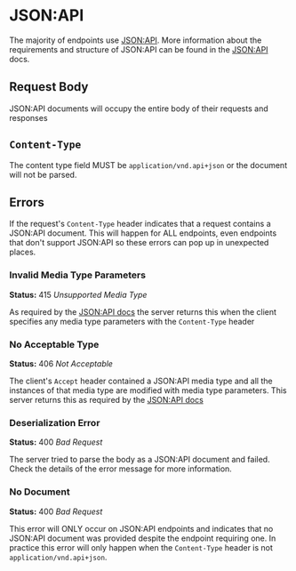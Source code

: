 # JSON:API
The majority of endpoints use [JSON:API](https://jsonapi.org/). More information 
about the requirements and structure of JSON:API can be found in the 
[JSON:API](https://jsonapi.org/format/) docs. 

## Request Body
JSON:API documents will occupy the entire body of their requests and responses

## `Content-Type`
The content type field MUST be `application/vnd.api+json` or the document will
not be parsed.

## Errors
If the request's `Content-Type` header indicates that a request contains a JSON:API
document. This will happen for ALL endpoints, even endpoints that don't support 
JSON:API so these errors can pop up in unexpected places.

### Invalid Media Type Parameters
**Status:** 415 _Unsupported Media Type_

As required by the [JSON:API docs](https://jsonapi.org/format/#content-negotiation-clients)
the server returns this when the client specifies any media type parameters with the 
`Content-Type` header

### No Acceptable Type
**Status:** 406 _Not Acceptable_

The client's `Accept` header contained a JSON:API media type and all the instances
of that media type are modified with media type parameters. This server returns this
as required by the [JSON:API docs](https://jsonapi.org/format/#content-negotiation-clients)

### Deserialization Error
**Status:** 400 _Bad Request_

The server tried to parse the body as a JSON:API document and failed. Check the
details of the error message for more information.

### No Document
**Status:** 400 _Bad Request_

This error will ONLY occur on JSON:API endpoints and indicates that no JSON:API
document was provided despite the endpoint requiring one. In practice this
error will only happen when the `Content-Type` header is not `application/vnd.api+json`.
